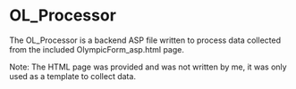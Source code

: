 # OL_Processor
The OL_Processor is a backend ASP file written to process data collected from the included OlympicForm_asp.html page.

Note: The HTML page was provided and was not written by me, it was only used as a template to collect data.
